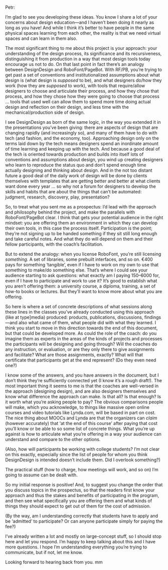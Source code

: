 Petr: 

I’m glad to see you developing these ideas. You know I share a  lot of your concerns about design education—and I haven’t been doing it nearly as long as you have! And while I think it’s better to have people in the same physical spaces learning from each other, the reality is that we need virtual spaces and can learn in them also.

The most significant thing to me about this project is your approach: your understanding of the design process, its significance and its recursiveness, distinguishing it from production in a way that most design tools today encourage us not to do. On that last point in fact there’s an analogy between DesignDesign and RoboFont/PageBot. With RF/PB, you’re trying to get past a set of conventions and institutionalized assumptions about what design is (what design is *supposed* to be), and what designers do/how they work (how they are *supposed* to work), with tools that require/allow designers to choose and articulate their process, and how they chose that process, and how they chose how they were going to choose that process … tools that used well can allow them to spend more time doing actual design and reflection on their design, and less time with the mechanical/production side of design.

I see DesignDesign as born of the same logic, in the way you extended it in the presentations you’ve been giving: there are aspects of design that are changing rapidly (and increasingly so), and many of them have to do with tech (and fashion, and the economy, too). Approaching design only on the terms laid down by the tech means designers spend an inordinate amount of time learning and keeping up with the tech. And because a good deal of the tech is oriented towards production and builds into itself lots of conventions and assumptions about design, you wind up creating designers who learn to reproduce the status quo and don’t spend enough time actually designing and thinking about design. And in the not too distant future a good deal of the daily work of design will be done by clients themselves with templates that are getting better and better at what clients want done every year … so why not a forum for designers to develop the skills and habits that are about the things that can’t be automated: judgment, research, discovery, play, presentation?

So, to treat what you sent me as a prospectus: I’d lead with the approach and philosophy behind the project, and make the parallels with RoboFont/PageBot clear. I think that gets your potential audience in the right mindset: you are offering them an environment in which they can develop their own tools, in this case the process itself. Participation is the point; they’re not signing up to be handed something if they sit still long enough and take careful notes. And what they do will depend on them and their fellow participants, with the coach’s facilitation.

But to extend the analogy: when you license RoboFont, you’re still licensing *something*. A set of libraries, some prebuilt interfaces, and so on. €400 pays for something ‘tangible’, even if I have to work on my own to use that something to make/do something else. That’s where I could see your audience starting to ask questions: what exactly am I paying $150–$6000 for, even if I have to participate and work to use it? It’s good to establish what you aren’t offering them: a university course, a diploma, training, a set of how-to books or lectures. But they’ll want to know more about what you are offering.

So here is where a set of concrete descriptions of what sessions along these lines in the classes you’ve already conducted using this approach (like at type]media) produced: products, publications, discussions, findings—and also what came of them, what people did with what they learned. I think you start to move in this direction towards the end of this document, but that could be developed more. As could the role of the coach: do you imagine them as experts in the areas of the kinds of projects and processes the participants will be designing and going through? Will the coaches do any instruction, or evaluation, or are they only there to give assignments and facilitate? What are those assignments, exactly? What will that certificate that participants get at the end represent? (Do they even need one?)

I know some of the answers, and you have answers in the document, but I don’t think they’re sufficiently connected yet (I know it’s a rough draft!). The most important thing it seems to me is that the coaches are well-versed in the approach (designing design), and are also designers themselves and know what difference the approach can make. Is that all? Is that enough? Is it worth what you’re asking people to pay? The obvious comparisons people will make, which you acknowledge, to things like massive open online courses and video tutorials like Lynda.com, will be based in part on cost. The nice thing about MOOCs and Lynda are that the organizers can *claim* (however accurately) that ‘at the end of this course’ after paying that cost you’ll know or be able to so some list of concrete things. What you’re up against is how to articulate what you’re offering in a way your audience can understand and compare to the other options.

(Also, how will participants be working with college students? I’m not clear on this exactly, especially since the list of people for whom you think DesignDesign is intended doesn’t include them. Did I overlook something?)

The practical stuff (how to charge, how meetings will work, and so on) I’m going to assume can be dealt with.

So my initial response is positive! And, to suggest you change the order that you discuss topics in the prospectus, so that the readers first know your approach and thus the stakes and benefits of participating in the program, and then see what specifically you are offering them and what kinds of things they should expect to get out of them for the cost of admission.

(By the way, am I understanding correctly that students have to apply and be ‘admitted’ to participate? Or can anyone participate simply for paying the fee?)

I’ve already written a lot and mostly on large-concept stuff, so I should stop here and let you respond. I’m happy to keep talking about this and I have more questions. I hope I’m understanding everything you’re trying to communicate, but if not, let me know.

Looking forward to hearing back from you. mm 
